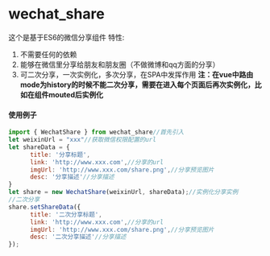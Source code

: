 # wechat_share
这个是基于ES6的微信分享组件
特性:
1. 不需要任何的依赖
1. 能够在微信里分享给朋友和朋友圈（不做微博和qq方面的分享）
1. 可二次分享，一次实例化，多次分享，在SPA中发挥作用
**注：在vue中路由mode为history的时候不能二次分享，需要在进入每个页面后再次实例化，比如在组件mouted后实例化**
#### 使用例子
```javascript
import { WechatShare } from wechat_share//首先引入
let weixinUrl = "xxx"//获取微信权限配置的url
let shareData = {
	  title: '分享标题',
      link: 'http://www.xxx.com',//分享的url
      imgUrl: 'http://www.xxx.com/share.png',//分享预览图片
      desc: '分享描述'//分享描述
}
let share = new WechatShare(weixinUrl, shareData);//实例化分享实例
//二次分享
share.setShareData({
	  title: '二次分享标题',
      link: 'http://www.xxx.com',//分享的url
      imgUrl: 'http://www.xxx.com/share.png',//分享预览图片
      desc: '二次分享描述'//分享描述
});
```
